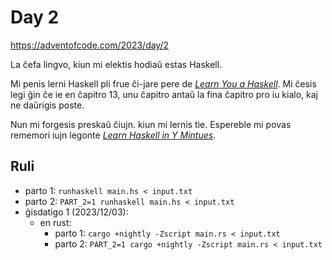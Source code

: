# Day 2

<https://adventofcode.com/2023/day/2>

La ĉefa lingvo, kiun mi elektis hodiaŭ estas Haskell.

Mi penis lerni Haskell pli frue ĉi-jare pere de _[Learn You a Haskell]_. Mi
ĉesis legi ĝin ĉe ie en ĉapitro 13, unu ĉapitro antaŭ la fina ĉapitro pro iu
kialo, kaj ne daŭrigis poste.

Nun mi forgesis preskaŭ ĉiujn. kiun mi lernis tie. Espereble mi povas rememori
iujn legonte _[Learn Haskell in Y Mintues]_.

[Learn You a Haskell]: http://learnyouahaskell.com
[Learn Haskell in Y Mintues]: https://learnxinyminutes.com/docs/haskell/

## Ruli

- parto 1: `runhaskell main.hs < input.txt`
- parto 2: `PART_2=1 runhaskell main.hs < input.txt`
- ĝisdatigo 1 (2023/12/03):
  - en rust:
    - parto 1: `cargo +nightly -Zscript main.rs < input.txt`
    - parto 2: `PART_2=1 cargo +nightly -Zscript main.rs < input.txt`
